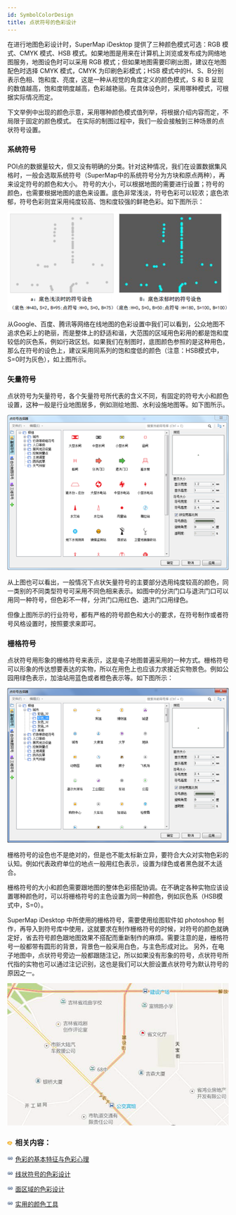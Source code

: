 ```yaml
---
id: SymbolColorDesign
title: 点状符号的色彩设计
---
```

在进行地图色彩设计时，SuperMap iDesktop 提供了三种颜色模式可选：RGB 模式、CMYK 模式、HSB
模式。如果地图是用来在计算机上浏览或发布成为网络地图服务，地图设色时可以采用 RGB 模式；但如果地图需要印刷出图，建议在地图配色时选择 CMYK 模式，CMYK 为印刷色彩模式；HSB 模式中的H、S、B分别表示色相、饱和度、亮度，这是一种从视觉的角度定义的颜色模式，S 和 B 呈现的数值越高，饱和度明度越高，色彩越艳丽。在具体设色时，采用哪种模式，可根据实际情况而定。

下文举例中出现的颜色示意，采用哪种颜色模式值列举，将根据介绍内容而定，不局限于固定的颜色模式。 在实际的制图过程中，我们一般会接触到三种场景的点状符号设置。

### 系统符号

POI点的数据量较大，但又没有明确的分类。针对这种情况，我们在设置数据集风格时，一般会选取系统符号（SuperMap中的系统符号分为方块和原点两种），再来设定符号的颜色和大小。
符号的大小，可以根据地图的需要进行设置；符号的颜色，也需要根据地图的底色来设置。底色非常浅淡，符号色彩可以较浓；底色浓郁，符号色彩则宜采用纯度较高、饱和度较强的鲜艳色彩。如下图所示：

![](img/MapAndSymbolCompared.png)  

  
从Google、百度、腾讯等网络在线地图的色彩设置中我们可以看到，公众地图不追求色彩上的艳丽，而是整体上的舒适和谐，大范围的区域用色彩用的都是饱和度较低的灰色系，例如行政区划。如果我们在制图时，底图颜色参照的是这种用色，那么在符号的设色上，建议采用同系列的饱和度低的颜色（注意：HSB模式中，S=0时为灰色），如上图所示。

### 矢量符号

点状符号为矢量符号，各个矢量符号所代表的含义不同，有固定的符号大小和颜色设置，这种一般是行业地图居多，例如测绘地图、水利设施地图等。如下图所示。

![](img/VectorSymbol.png)  

  
从上图也可以看出，一般情况下点状矢量符号的主要部分选用纯度较高的颜色，同一类别的不同类型符号可采用不同色相来表示。如图中的分洪门口与退洪门口可以用同一种符号，但色彩不一样，分洪门口用红色、退洪门口用绿色。

但像上图所示的行业符号，都有严格的符号颜色和大小的要求，在符号制作或者符号风格设置时，按照要求来即可。

### 栅格符号

点状符号用形象的栅格符号来表示，这是电子地图普遍采用的一种方式。栅格符号可以形象的传达想要表达的实物，所以在用色上也应该力求接近实物景色。例如公园用绿色表示，加油站用蓝色或者橙色表示等。如下图所示：

![](img/RasterSymbols.png)  
 
  
栅格符号的设色也不是绝对的，但是也不能太标新立异，要符合大众对实物色彩的认知。例如代表政府单位的地点一般用红色表示，设置为绿色或者黑色就不太适合。

栅格符号的大小和颜色需要跟地图的整体色彩搭配协调。在不确定各种实物应该设置哪种颜色时，可以将栅格符号的主色设置为同一种颜色，例如灰色系（HSB模式中，S=0）。

SuperMap iDesktop 中所使用的栅格符号，需要使用绘图软件如 photoshop
制作，再导入到符号库中使用，这就要求在制作栅格符号的时候，对符号的颜色就确定好，省去符号颜色跟地图效果不搭配而重新制作的麻烦。需要注意的是，栅格符号一般都带有圆形的背景，背景色一般采用白色，与主色形成对比。
另外，在电子地图中，点状符号旁边一般都跟随注记，所以如果没有形象的符号，点状符号所代指的实物也可以通过注记识别，这也是我们可以大胆设置点状符号为默认符号的原因之一。

![](img/SymbolMap.png)  

  
### ![](../../img/seealso.png) 相关内容：

![](../../img/smalltitle.png)
[色彩的基本特征与色彩心理](ColorCharacteristicsAndPsychology.htm)

![](../../img/smalltitle.png) [线状符号的色彩设计](LineColorDesign.htm)

![](../../img/smalltitle.png) [面区域的色彩设计](PolygonColorDesign.htm)

![](../../img/smalltitle.png) [实用的颜色工具](ColorTools.htm)